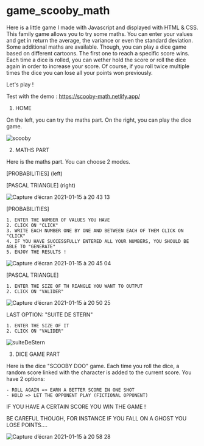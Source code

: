 # game_scooby_math

Here is a little game I made with Javascript and displayed with HTML & CSS.
This family game allows you to try some maths. You can enter your values and get in return the average, the variance or even the standard deviation.
Some additional maths are available.
Though, you can play a dice game based on different cartoons.
The first one to reach a specific score wins.
Each time a dice is rolled, you can wether hold the score or roll the dice again in order to increase your score.
Of course, if you roll twice multiple times the dice you can lose all your points won previously.

Let's play ! 

Test with the demo : https://scooby-math.netlify.app/

1. HOME


On the left, you can try the maths part.
On the right, you can play the dice game.

![scooby](https://user-images.githubusercontent.com/39710677/104771067-eb90fa00-5771-11eb-9d9b-079a5dc97536.png)


2. MATHS PART

Here is the maths part.
You can choose 2 modes.

[PROBABILITIES] (left) 

[PASCAL TRIANGLE] (right)

![Capture d’écran 2021-01-15 à 20 43 13](https://user-images.githubusercontent.com/39710677/104771213-3ad72a80-5772-11eb-8af8-08abee583c8b.png)

[PROBABILITIES] 

    1. ENTER THE NUMBER OF VALUES YOU HAVE
    2. CLICK ON "CLICK"
    3. WRITE EACH NUMBER ONE BY ONE AND BETWEEN EACH OF THEM CLICK ON "CLICK"
    4. IF YOU HAVE SUCCESSFULLY ENTERED ALL YOUR NUMBERS, YOU SHOULD BE ABLE TO "GENERATE"
    5. ENJOY THE RESULTS !

![Capture d’écran 2021-01-15 à 20 45 04](https://user-images.githubusercontent.com/39710677/104771383-812c8980-5772-11eb-979f-3ce671f26e34.png)

[PASCAL TRIANGLE]

    1. ENTER THE SIZE OF TH RIANGLE YOU WANT TO OUTPUT
    2. CLICK ON "VALIDER"

![Capture d’écran 2021-01-15 à 20 50 25](https://user-images.githubusercontent.com/39710677/104772216-5c84e180-5773-11eb-8604-fac77d80a9b7.png)

LAST OPTION: "SUITE DE STERN"

    1. ENTER THE SIZE OF IT
    2. CLICK ON "VALIDER"

![suiteDeStern](https://user-images.githubusercontent.com/39710677/104772304-7faf9100-5773-11eb-9f14-bb678213f688.png)


3. DICE GAME PART

Here is the dice "SCOOBY DOO" game.
Each time you roll the dice, a random score linked with the character is added to the current score.
You have 2 options:

    - ROLL AGAIN => EARN A BETTER SCORE IN ONE SHOT
    - HOLD => LET THE OPPONENT PLAY (FICTIONAL OPPONENT)
 
IF YOU HAVE A CERTAIN SCORE YOU WIN THE GAME ! 

BE CAREFUL THOUGH, FOR INSTANCE IF YOU FALL ON A GHOST YOU LOSE POINTS....

![Capture d’écran 2021-01-15 à 20 58 28](https://user-images.githubusercontent.com/39710677/104772838-62c78d80-5774-11eb-8a10-1631b525d8e7.png)


